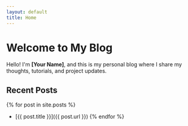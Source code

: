 ```yaml
---
layout: default
title: Home
---
```


# Welcome to My Blog

Hello! I'm **[Your Name]**, and this is my personal blog where I share my thoughts, tutorials, and project updates.

## Recent Posts

{% for post in site.posts %}
- [{{ post.title }}]({{ post.url }})
{% endfor %}

